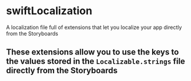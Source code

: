 # swiftLocalization
A localization file full of extensions that let you localize your app directly from the Storyboards 

## These extensions allow you to use the keys to the values stored in the `Localizable.strings` file directly from the Storyboards 

